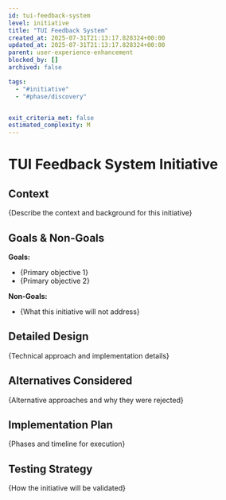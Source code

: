 ```yaml
---
id: tui-feedback-system
level: initiative
title: "TUI Feedback System"
created_at: 2025-07-31T21:13:17.828324+00:00
updated_at: 2025-07-31T21:13:17.828324+00:00
parent: user-experience-enhancement
blocked_by: []
archived: false

tags:
  - "#initiative"
  - "#phase/discovery"


exit_criteria_met: false
estimated_complexity: M
---
```


# TUI Feedback System Initiative

## Context

{Describe the context and background for this initiative}

## Goals & Non-Goals

**Goals:**
- {Primary objective 1}
- {Primary objective 2}

**Non-Goals:**
- {What this initiative will not address}

## Detailed Design

{Technical approach and implementation details}

## Alternatives Considered

{Alternative approaches and why they were rejected}

## Implementation Plan

{Phases and timeline for execution}

## Testing Strategy

{How the initiative will be validated}